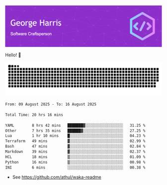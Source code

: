 ![img](./assets/github-header.png)

Hello! :wave:

<div align="center">
  <img  src="https://raw.githubusercontent.com/1999AZZAR/1999AZZAR/readme/resources/grid-snake.svg" alt="snake" />
</div>

<!--START_SECTION:waka-->

```txt
From: 09 August 2025 - To: 16 August 2025

Total Time: 20 hrs 16 mins

YAML        8 hrs 42 mins   ███████▓░░░░░░░░░░░░░░░░░   31.25 %
Other       7 hrs 35 mins   ██████▓░░░░░░░░░░░░░░░░░░   27.25 %
Lua         1 hr 10 mins    █░░░░░░░░░░░░░░░░░░░░░░░░   04.23 %
Terraform   49 mins         ▓░░░░░░░░░░░░░░░░░░░░░░░░   02.99 %
Bash        47 mins         ▓░░░░░░░░░░░░░░░░░░░░░░░░   02.84 %
Markdown    39 mins         ▓░░░░░░░░░░░░░░░░░░░░░░░░   02.37 %
HCL         18 mins         ▒░░░░░░░░░░░░░░░░░░░░░░░░   01.09 %
Python      16 mins         ▒░░░░░░░░░░░░░░░░░░░░░░░░   00.98 %
INI         6 mins          ░░░░░░░░░░░░░░░░░░░░░░░░░   00.38 %
```

<!--END_SECTION:waka-->

- See <https://github.com/athul/waka-readme>
